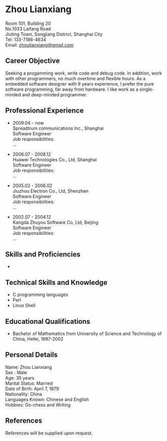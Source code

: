 Zhou Lianxiang
==============

Room 101, Building 20  
No.1033 Laifang Road  
Jiuting Town, Songjiang District, Shanghai City  
Tel: 133-7186-4634  
Email: zhoulianxiang@gmail.com  

Career Objective
----------------

Seeking a progamming work, write code and debug code. In addition, work with other programmers, no much overtime and flexible hours. As a embedded software designer with 9 years experience, I prefer the pure software programming, far away from hardware. I like work as a single-minded and deep-minded programmer.

Professional Experience
-----------------------

* 2009.04 - now  
Spreadtrum communications Inc., Shanghai  
Software Engineer  
Job responsibilities:  
...  

* 2006.07 - 2008.12  
Huawei Technologies Co., Ltd, Shanghai  
Software Engineer  
Job responsibilities:  
...  

* 2005.02 - 2006.02  
Jiuzhou Electron Co., Ltd, Shenzhen  
Software Engineer  
Job responsibilities:  
...  

* 2002.07 - 2004.12  
Kangda Zhuyou Software Co, Ltd, Beijing  
Software Engineer  
Job responsibilities:  
...  


Skills and Proficiencies
------------------------

*   

Technical Skills and Knowledge
------------------------------

* C programming languages
* Perl
* Linux Shell

Educational Qualifications
--------------------------

* Bachelor of Mathematics from University of Science and Technology of China, Hefei, 1997-2002

Personal Details
----------------

Name: Zhou Lianxiang  
Sex : Male  
Age: 35 years  
Marital Status: Married  
Date of Birth: April 7, 1979  
Nationality: China  
Languages Known: Chinese and English  
Hobbies: Go-chess and Writing  

References
----------
References will be supplied upon request.  
